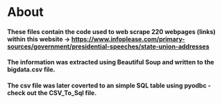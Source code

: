 # About
#### These files contain the code used to web scrape 220 webpages (links) within this website -> https://www.infoplease.com/primary-sources/government/presidential-speeches/state-union-addresses
#### The information was extracted using Beautiful Soup and written to the bigdata.csv file.
#### The csv file was later coverted to an simple SQL table using pyodbc - check out the CSV_To_Sql file.
